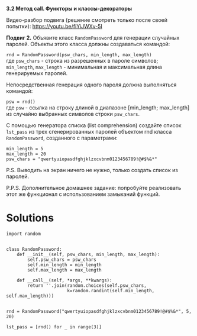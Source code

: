 **3.2 Метод __call__. Функторы и классы-декораторы**

Видео-разбор подвига (решение смотреть только после
своей попытки): https://youtu.be/fiYiJWXv-5I

**Подвиг 2.** Объявите класс `RandomPassword` для
генерации случайных паролей. Объекты этого класса
должны создаваться командой:

`rnd = RandomPassword(psw_chars, min_length, max_length)`\
где `psw_chars` - строка из разрешенных в пароле
символов;\
`min_length`, `max_length` - минимальная и максимальная
длина генерируемых паролей.

Непосредственная генерация одного пароля должна выполняться командой:

`psw = rnd()`\
где `psw` - ссылка на строку длиной в диапазоне
[min_length; max_length] из случайно выбранных символов
строки `psw_chars`.

С помощью генератора списка (list comprehension)
создайте список `lst_pass` из трех сгенерированных
паролей объектом rnd класса `RandomPassword`, созданного
с параметрами: 
```
min_length = 5
max_length = 20
psw_chars = "qwertyuiopasdfghjklzxcvbnm0123456789!@#$%&*"
```
P.S. Выводить на экран ничего не нужно, только создать список из паролей.

P.P.S. Дополнительное домашнее задание: попробуйте реализовать этот же функционал с использованием замыканий функций.

# Solutions

```
import random


class RandomPassword:
    def __init__(self, psw_chars, min_length, max_length):
        self.psw_chars = psw_chars
        self.min_length = min_length
        self.max_length = max_length

    def __call__(self, *args, **kwargs):
        return ''.join(random.choices(self.psw_chars,
                       k=random.randint(self.min_length, self.max_length)))


rnd = RandomPassword("qwertyuiopasdfghjklzxcvbnm0123456789!@#$%&*", 5, 20)

lst_pass = [rnd() for _ in range(3)]
```
